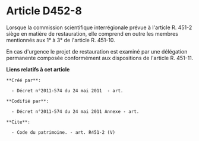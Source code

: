 # Article D452-8

Lorsque la commission scientifique interrégionale prévue à l'article R. 451-2 siège en matière de restauration, elle comprend
en outre les membres mentionnés aux 1° à 3° de l'article R. 451-10. 

En cas d'urgence le projet de restauration est examiné par une délégation permanente composée conformément aux dispositions
de l'article R. 451-11.

**Liens relatifs à cet article**

	**Créé par**:

	  - Décret n°2011-574 du 24 mai 2011  - art.

	**Codifié par**:

	  - Décret n°2011-574 du 24 mai 2011 Annexe - art.

	**Cite**:

	  - Code du patrimoine. - art. R451-2 (V)
